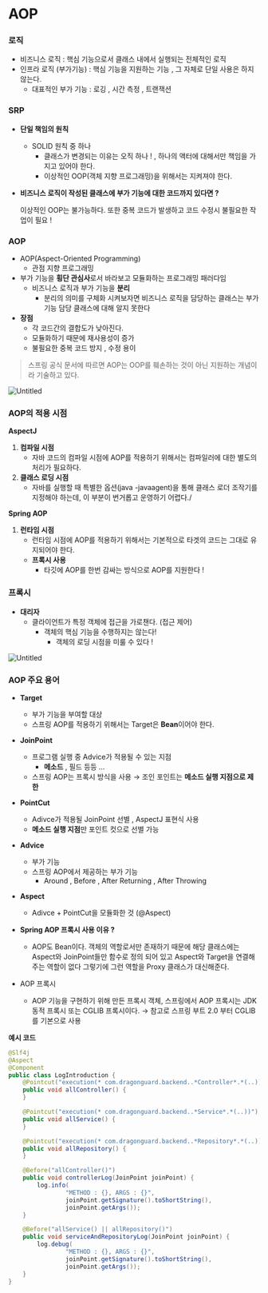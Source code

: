 # AOP

### 로직

- 비즈니스 로직 : 핵심 기능으로서 클래스 내에서 실행되는 전체적인 로직
- 인프라 로직 (부가기능) : 핵심 기능을 지원하는 기능 , 그 자체로 단일 사용은 하지 않는다.
    - 대표적인 부가 기능 : 로깅 , 시간 측정 , 트랜잭션

### SRP

- **단일 책임의 원칙**
    - SOLID 원칙 중 하나
        - 클래스가 변경되는 이유는 오직 하나 ! , 하나의 액터에 대해서만 책임을 가지고 있어야 한다.
        - 이상적인 OOP(객체 지향 프로그래밍)을 위해서는 지켜져야 한다.
- **비즈니스 로직이 작성된 클래스에 부가 기능에 대한 코드까지 있다면 ?**

  이상적인 OOP는 불가능하다. 또한 중복 코드가 발생하고 코드 수정시 불필요한 작업이 필요 !


### AOP

- AOP(Aspect-Oriented Programming)
    - 관점 지향 프로그래밍
- 부가 기능을 **횡단 관심사**로서 바라보고 모듈화하는 프로그래밍 패러다임
    - 비즈니스 로직과 부가 기능을 **분리**
        - 분리의 의미를 구체화 시켜보자면 비즈니스 로직을 담당하는 클래스는 부가 기능 담당 클래스에 대해 알지 못한다
- **장점**
    - 각 코드간의 결합도가 낮아진다.
    - 모듈화하기 때문에 재사용성이 증가
    - 불필요한 중복 코드 방지 , 수정 용이

> 스프링 공식 문서에 따르면 AOP는 OOP를 훼손하는 것이 아닌 지원하는 개념이라 기술하고 있다.
>

![Untitled](https://user-images.githubusercontent.com/84346055/273565821-8febe921-4392-4dc4-85e5-d29d042246d9.png)

### AOP의 적용 시점

**AspectJ**

1. **컴파일 시점**
    - 자바 코드의 컴파일 시점에 AOP를 적용하기 위해서는 컴파일러에 대한 별도의 처리가 필요하다.
2. **클래스 로딩 시점**
    - 자바를 실행할 때 특별한 옵션(java -javaagent)을 통해 클래스 로더 조작기를 지정해야 하는데, 이 부분이 번거롭고 운영하기 어렵다./

**Spring AOP**

1. **런타임 시점**
    - 런타임 시점에 AOP를 적용하기 위해서는 기본적으로 타겟의 코드는 그대로 유지되어야 한다.
    - **프록시 사용**
        - 타깃에 AOP를 한번 감싸는 방식으로 AOP를 지원한다 !

### 프록시

- **대리자**
    - 클라이언트가 특정 객체에 접근을 가로챈다. (접근 제어)
        - 객체의 핵심 기능을 수행하지는 않는다!
            - 객체의 로딩 시점을 미룰 수 있다 !

![Untitled](https://user-images.githubusercontent.com/84346055/273565843-85d8d2fc-9181-48b7-b36d-46d423c19503.png)

### AOP 주요 용어

- **Target**
    - 부가 기능을 부여할 대상
    - 스프링 AOP를 적용하기 위해서는 Target은 **Bean**이어야 한다.
- **JoinPoint**
    - 프로그램 실행 중 Advice가 적용될 수 있는 지점
        - **메소드** , 필드 등등 …
    - 스프링 AOP는 프록시 방식을 사용 → 조인 포인트는 **메소드 실행 지점으로 제한**
- **PointCut**
    - Adivce가 적용될 JoinPoint 선별 , AspectJ 표현식 사용
    - **메소드 실행 지점**만 포인트 컷으로 선별 가능
- **Advice**
    - 부가 기능
    - 스프링 AOP에서 제공하는 부가 기능
        - Around , Before , After Returning , After Throwing
- **Aspect**
    - Adivce + PointCut을 모듈화한 것 (@Aspect)

- **Spring AOP 프록시 사용 이유 ?**
    - AOP도 Bean이다. 객체의 역할로서만 존재하기 때문에 해당 클래스에는 Aspect와 JoinPoint들만 함수로 정의 되어 있고 Aspect와 Target을 연결해주는 역할이 없다 그렇기에 그런 역할을 Proxy 클래스가 대신해준다.

- AOP 프록시
    - AOP 기능을 구현하기 위해 만든 프록시 객체, 스프링에서 AOP 프록시는 JDK 동적 프록시 또는 CGLIB 프록시이다. → 참고로 스프링 부트 2.0 부터 CGLIB를 기본으로 사용

**예시 코드**

```java
@Slf4j
@Aspect
@Component
public class LogIntroduction {
    @Pointcut("execution(* com.dragonguard.backend..*Controller*.*(..))")
    public void allController() {
    }

    @Pointcut("execution(* com.dragonguard.backend..*Service*.*(..))")
    public void allService() {
    }

    @Pointcut("execution(* com.dragonguard.backend..*Repository*.*(..))")
    public void allRepository() {
    }

    @Before("allController()")
    public void controllerLog(JoinPoint joinPoint) {
        log.info(
                "METHOD : {}, ARGS : {}",
                joinPoint.getSignature().toShortString(),
                joinPoint.getArgs());
    }

    @Before("allService() || allRepository()")
    public void serviceAndRepositoryLog(JoinPoint joinPoint) {
        log.debug(
                "METHOD : {}, ARGS : {}",
                joinPoint.getSignature().toShortString(),
                joinPoint.getArgs());
    }
}
```
